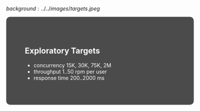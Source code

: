 $background:../../images/targets.jpeg$

<div style="border-radius: 10px;background-color: rgba(0, 0, 0, 0.7); color: #fff; padding: 50px;">

## Exploratory Targets

- concurrency 15K, 30K, 75K, 2M
- throughput 1..50 rpm per user
- response time 200..2000 ms
